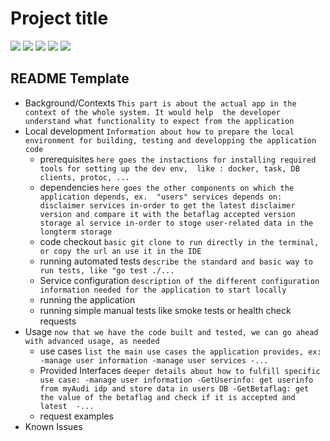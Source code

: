 # Project title
![](https://img.shields.io/badge/App_Version-v0.1.1_latest-red.svg)
![](https://img.shields.io/badge/App_Version-v0.1.1-blue.svg)
![](https://img.shields.io/badge/Api_Version-v1-green.svg)
![](https://img.shields.io/badge/Code_quality-A+-green.svg)
![](https://img.shields.io/badge/Build-passing-green.svg)

## README Template

- Background/Contexts
`This part is about the actual app in the context of the whole system. It would help 
the developer understand what functionality to expect from the application`
- Local development
`Information about how to prepare the local environment for building, testing and developping the application code`
  - prerequisites `here goes the instactions for installing required tools for setting up the dev env, 
  like : docker, task, DB clients, protoc, ...`
  - dependencies `here goes the other components on which the application depends, ex. 
  "users" services depends on:
   disclaimer services in-order to get the latest disclaimer version and compare it with the betaflag accepted version
   storage al service in-order to stoge user-related data in the longterm storage`
  - code checkout `basic git clone to run directly in the terminal, or copy the url an use it in the IDE`
  - running automated tests `describe the standard and basic way to run tests, like "go test ./...`
  - Service configuration `description of the different configuration information needed for the application to start locally`
  - running the application
  - running simple manual tests like smoke tests or health check requests
- Usage `now that we have the code built and tested, we can go ahead with advanced usage, as needed`
  - use cases `list the main use cases the application provides, ex:
    -manage user information
    -manage user services
    -...`
  - Provided Interfaces `deeper details about how to fulfill specific use case:
    -manage user information
     -GetUserinfo: get userinfo from myAudi idp and store data in users DB
     -GetBetaflag: get the value of the betaflag and check if it is accepted and latest 
     -...`
  - request examples
- Known Issues
